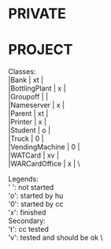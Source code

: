 # PRIVATE
# PROJECT

Classes:\
|Bank             | xt | \
|BottlingPlant    | x  | \
|Groupoff         |    | \
|Nameserver       | x  | \
|Parent           | xt | \
|Printer          | x  | \
|Student          | o  | \
|Truck            | 0  | \
|VendingMachine   | 0  | \
|WATCard          | xv | \
|WARCardOffice    | x  | \


Legends:\
' ': not started \
'o': started by hu \
'0': started by cc \
'x': finished \
Secondary: \
't': cc tested \
'v': tested and should be ok \



